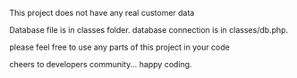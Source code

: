 This project does not have any real customer data

Database file is in classes folder.
database connection is in classes/db.php.

please feel free to use any parts of this project in your code

cheers to developers community... happy coding.